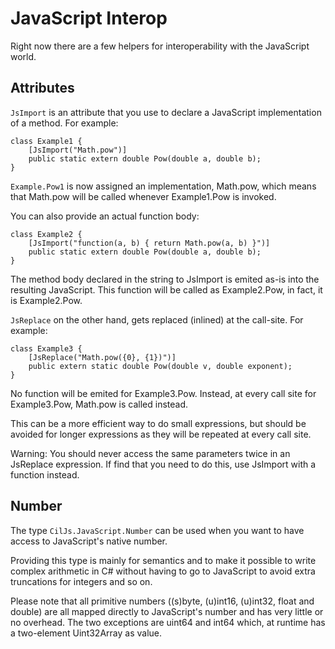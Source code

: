 
JavaScript Interop
==================

Right now there are a few helpers for interoperability with the JavaScript world.

Attributes
----------

`JsImport` is an attribute that you use to declare a JavaScript implementation of a method. For example:

```
class Example1 {
	[JsImport("Math.pow")]
	public static extern double Pow(double a, double b);
}
```

`Example.Pow1` is now assigned an implementation, Math.pow, which means that Math.pow will be called whenever Example1.Pow is invoked. 

You can also provide an actual function body:

```
class Example2 {
	[JsImport("function(a, b) { return Math.pow(a, b) }")]
	public static extern double Pow(double a, double b);
}
```

The method body declared in the string to JsImport is emited as-is into the resulting JavaScript. 
This function will be called as Example2.Pow, in fact, it is Example2.Pow. 


`JsReplace` on the other hand, gets replaced (inlined) at the call-site. For example:

```
class Example3 {
	[JsReplace("Math.pow({0}, {1})")]
	public extern static double Pow(double v, double exponent);
}
```

No function will be emited for Example3.Pow. Instead, at every call site for Example3.Pow, Math.pow is called instead.

This can be a more efficient way to do small expressions, but should be avoided for longer expressions as they will be repeated at every call site.

Warning: You should never access the same parameters twice in an JsReplace expression. 
If find that you need to do this, use JsImport with a function instead.


Number
------

The type `CilJs.JavaScript.Number` can be used when you want to have access to JavaScript's native number. 

Providing this type is mainly for semantics and to make it possible to write complex arithmetic in C# without having to go to JavaScript to avoid extra truncations for integers and so on.

Please note that all primitive numbers ((s)byte, (u)int16, (u)int32, float and double) are all mapped directly to JavaScript's number and has
very little or no overhead. The two exceptions are uint64 and int64 which, at runtime has a two-element Uint32Array as value. 
